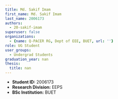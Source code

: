 ```yaml
---
title: Md. Sakif Imam
first_name: Md. Sakif Imam
last_name: 2006173
authors:
  - 20-sakif-imam
superuser: false
organizations:
  - {name: Q-PACER RG, Dept of EEE, BUET, url: ''}
role: UG Student
user_groups:
  - Undergrad Students
graduation_year: nan
thesis:
  title: nan
---
```


* **Student ID:** 2006173
* **Research Division:** EEPS
* **BSc Institution:** BUET
